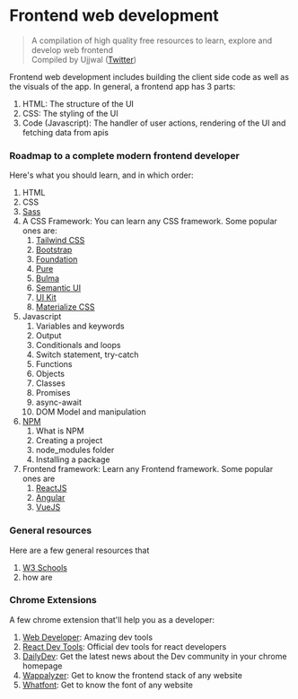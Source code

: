 # Frontend web development

> A compilation of high quality free resources to learn, explore and develop web frontend <br/>
> Compiled by Ujjwal
> ([Twitter](https://twitter.com/ujjwalscript))

Frontend web development includes building the client side code as well as the visuals of the app. In general, a frontend app has 3 parts:

1. HTML: The structure of the UI
2. CSS: The styling of the UI
3. Code (Javascript): The handler of user actions, rendering of the UI and fetching data from apis

### Roadmap to a complete modern frontend developer
Here's what you should learn, and in which order:
<br>
1. HTML
2. CSS 
3. [Sass](https://sass-lang.com/documentation/syntax)
4. A CSS Framework: You can learn any CSS framework. Some popular ones are:
   1. [Tailwind CSS](https://tailwindcss.com/)
   2. [Bootstrap](https://getbootstrap.com/)
   3. [Foundation](https://foundation.zurb.com/)
   4. [Pure](https://purecss.io/)
   5. [Bulma](https://bulma.io/)
   6. [Semantic UI](https://semantic-ui.com/)
   7. [UI Kit](https://getuikit.com/)
   8. [Materialize CSS](https://materializecss.com/)
5. Javascript 
   1. Variables and keywords
   2. Output
   3. Conditionals and loops
   4. Switch statement, try-catch
   5. Functions
   6. Objects
   7. Classes
   8. Promises
   9. async-await
   10. DOM Model and manipulation
6. [NPM](https://www.npmjs.com/)
   1. What is NPM
   2. Creating a project
   3. node_modules folder
   4. Installing a package
7. Frontend framework: Learn any Frontend framework. Some popular ones are
   1. [ReactJS](https://reactjs.org/)
   2. [Angular](https://angular.io/)
   3. [VueJS](https://vuejs.org/)

### General resources

Here are a few general resources that 

1. [W3 Schools](https://www.w3schools.com/)
2. how are

### Chrome Extensions

A few chrome extension that'll help you as a developer:

1. [Web Developer](https://chrome.google.com/webstore/detail/web-developer/bfbameneiokkgbdmiekhjnmfkcnldhhm): Amazing dev tools
1. [React Dev Tools](https://chrome.google.com/webstore/detail/react-developer-tools/fmkadmapgofadopljbjfkapdkoienihi?hl=en): Official dev tools for react developers
1. [DailyDev](https://api.daily.dev/get?r=rahxul): Get the latest news about the Dev community in your chrome homepage
1. [Wappalyzer](https://chrome.google.com/webstore/detail/wappalyzer/gppongmhjkpfnbhagpmjfkannfbllamg): Get to know the frontend stack of any website
1. [Whatfont](https://chrome.google.com/webstore/detail/whatfont/jabopobgcpjmedljpbcaablpmlmfcogm): Get to know the font of any website


